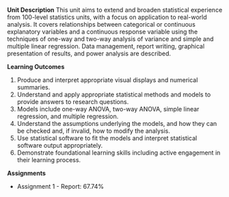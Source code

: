 **Unit Description**
This unit aims to extend and broaden statistical experience from 100-level statistics units, with a focus on application to real-world analysis. It covers relationships between categorical or continuous explanatory variables and a continuous response variable using the techniques of one-way and two-way analysis of variance and simple and multiple linear regression. Data management, report writing, graphical presentation of results, and power analysis are described.

**Learning Outcomes**
1. Produce and interpret appropriate visual displays and numerical summaries.
2. Understand and apply appropriate statistical methods and models to provide answers to research questions. 
3. Models include one-way ANOVA, two-way ANOVA, simple linear regression, and multiple regression.
4. Understand the assumptions underlying the models, and how they can be checked and, if invalid, how to modify the analysis.
5. Use statistical software to fit the models and interpret statistical software output appropriately.
6. Demonstrate foundational learning skills including active engagement in their learning process.

**Assignments**
- Assignment 1 - Report: 67.74%

